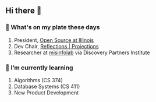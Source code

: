 ## Hi there 👋

### 🔭 What's on my plate these days
  1. President, [Open Source at Illinois](http://opensourceatillinois.com/)
  2. Dev Chair, [Reflections | Projections](https://www.reflectionsprojections.org/)
  3. Researcher at [misinfolab](https://www.misinfolab.com) via Discovery Partners Institute

### 🌱 I’m currently learning 
  1. Algorithms (CS 374)
  2. Database Systems (CS 411)
  3. New Product Development

<!--
**xuxey/xuxey** is a ✨ _special_ ✨ repository because its `README.md` (this file) appears on your GitHub profile.

Here are some ideas to get you started:

- 🔭 I’m currently working on ...
- 🌱 I’m currently learning ...
- 👯 I’m looking to collaborate on ...
- 🤔 I’m looking for help with ...
- 💬 Ask me about ...
- 📫 How to reach me: ...
- 😄 Pronouns: ...
- ⚡ Fun fact: ...
-->
